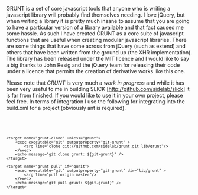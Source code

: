 GRUNT is a set of core javascript tools that anyone who is writing a javascript library will probably find themselves needing.  I love jQuery, but when writing a library it is pretty much insane to assume that you are going to have a particular version of a library available and that fact caused me some hassle.  As such I have created GRUNT as a core suite of javascript functions that are useful when creating modular javascript libraries.  There are some things that have come across from jQuery (such as extend) and others that have been written from the ground up (the XHR implementation).  The library has been released under the MIT licence and I would like to say a big thanks to John Resig and the jQuery team for releasing their code under a licence that permits the creation of derivative works like this one.

Please note that *GRUNT* is very much a _work in progress_ and while it has been very useful to me in building SLICK [http://github.com/sidelab/slick] it is far from finished.  If you would like to use it in your own project, please feel free.  In terms of integration I use the following for integrating into the build.xml for a project (obviously ant is required).

<code>
	<available property="grunt" file="lib/grunt" />
	
	<target name="grunt-clone" unless="grunt">
		<exec executable="git" outputproperty="git-grunt" >  
			<arg line="clone git://github.com/sidelab/grunt.git lib/grunt"/>  
		</exec>
		<echo message="git clone grunt: ${git-grunt}" />
	</target>

	<target name="grunt-pull" if="qunit">
		<exec executable="git" outputproperty="git-grunt" dir="lib/grunt" >  
			<arg line="pull origin master"/>  
		</exec> 
		<echo message="git pull grunt: ${git-grunt}" />
	</target>
</code>